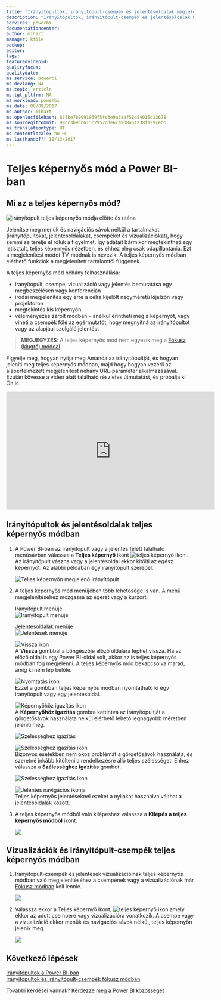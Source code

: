 ```yaml
---
title: "Irányítópultok, irányítópult-csempék és jelentésoldalak megjelenítése teljes képernyős módban"
description: "Irányítópultok, irányítópult-csempék és jelentésoldalak megjelenítése teljes képernyős módban vagy más néven TV-módban."
services: powerbi
documentationcenter: 
author: mihart
manager: kfile
backup: 
editor: 
tags: 
featuredvideoid: 
qualityfocus: 
qualitydate: 
ms.service: powerbi
ms.devlang: NA
ms.topic: article
ms.tgt_pltfrm: NA
ms.workload: powerbi
ms.date: 08/09/2017
ms.author: mihart
ms.openlocfilehash: 87fbe780991969f5fe3e9a31af58e54015d13678
ms.sourcegitcommit: 99cc3b9cb615c2957dde6ca908a51238f129cebb
ms.translationtype: HT
ms.contentlocale: hu-HU
ms.lasthandoff: 11/13/2017
---
```

# <a name="full-screen-mode-in-power-bi"></a>Teljes képernyős mód a Power BI-ban
## <a name="what-is-full-screen-mode"></a>Mi az a teljes képernyős mód?
![irányítópult teljes képernyős módja előtte és utána](media/service-fullscreen-mode/power-bi-full-screen-comparison.png)

Jelenítse meg menük és navigációs sávok nélkül a tartalmakat (irányítópultokat, jelentésoldalakat, csempéket és vizualizációkat), hogy semmi se terelje el róluk a figyelmet.  Így adatait bármikor megtekintheti egy letisztult, teljes képernyős nézetben, és ehhez elég csak odapillantania. Ezt a megjelenítési módot TV-módnak is nevezik. A teljes képernyős módban elérhető funkciók a megjelenített tartalomtól függenek.  

A teljes képernyős mód néhány felhasználása:

* irányítópult, csempe, vizualizáció vagy jelentés bemutatása egy megbeszélésen vagy konferencián
* irodai megjelenítés egy erre a célra kijelölt nagyméretű kijelzőn vagy projektoron
* megtekintés kis képernyőn
* véleményezés zárolt módban – anélkül érintheti meg a képernyőt, vagy viheti a csempék fölé az egérmutatót, hogy megnyitná az irányítópultot vagy az alapjául szolgáló jelentést

> **MEGJEGYZÉS**: A teljes képernyős mód nem egyezik meg a [Fókusz (kiugró) móddal](service-focus-mode.md).
> 
> 

Figyelje meg, hogyan nyitja meg Amanda az irányítópultját, és hogyan jeleníti meg teljes képernyős módban, majd hogy hogyan vezérli az alapértelmezett megjelenítést néhány URL-paraméter alkalmazásával. Ezután kövesse a videó alatt található részletes útmutatást, és próbálja ki Ön is.

<iframe width="560" height="315" src="https://www.youtube.com/embed/c31gZkyvC54" frameborder="0" allowfullscreen></iframe>

## <a name="dashboards-and-report-pages-in-full-screen-mode"></a>Irányítópultok és jelentésoldalak teljes képernyős módban
1. A Power BI-ban az irányítópult vagy a jelentés felett található menüsávban válassza a **Teljes képernyő** ikont ![teljes képernyő ikon ](media/service-fullscreen-mode/power-bi-full-screen-icon.png) . Az irányítópult vászna vagy a jelentésoldal ekkor kitölti az egész képernyőt. Az alábbi példában egy irányítópult szerepel.
   
      ![Teljes képernyőn megjelenő irányítópult](media/service-fullscreen-mode/power-bi-dash-full-screen.png)
2. A teljes képernyős mód menüjében több lehetősége is van.  A menü megjelenítéséhez mozgassa az egeret vagy a kurzort. 
   
     Irányítópult menüje    
     ![Irányítópult menüje](media/service-fullscreen-mode/power-bi-full-screen-menu-dashboard.png)    
   
     Jelentésoldalak menüje    
    ![Jelentések menüje](media/service-fullscreen-mode/power-bi-report-menu.png)    
   
    ![Vissza ikon](media/service-fullscreen-mode/power-bi-back-icon.png)    
    A **Vissza** gombbal a böngészője előző oldalára léphet vissza. Ha az előző oldal is egy Power BI-oldal volt, akkor az is teljes képernyős módban fog megjelenni.  A teljes képernyős mód bekapcsolva marad, amíg ki nem lép belőle.
   
    ![Nyomtatás ikon](media/service-fullscreen-mode/power-bi-print-icon.png)    
    Ezzel a gombban teljes képernyős módban nyomtatható ki egy irányítópult vagy egy jelentésoldal. 
   
    ![Képernyőhöz igazítás ikon](media/service-fullscreen-mode/power-bi-fit-to-width.png)    
    A **Képernyőhöz igazítás** gombra kattintva az irányítópultját a görgetősávok használata nélkül elérhető lehető legnagyobb méretben jeleníti meg.     
   
    ![Szélességhez igazítás](media/service-fullscreen-mode/power-bi-fit-screen.png)
   
    ![Szélességhez igazítás ikon](media/service-fullscreen-mode/power-bi-fit-width.png)       
    Bizonyos esetekben nem okoz problémát a görgetősávok használata, és szeretné inkább kitölteni a rendelkezésre álló teljes szélességet. Ehhez válassza a **Szélességhez igazítás** gombot.    
   
    ![Szélességhez igazítás ikon](media/service-fullscreen-mode/power-bi-fit-to-width-new.png)
   
    ![Jelentés navigációs ikonja](media/service-fullscreen-mode/power-bi-report-nav2.png)       
    Teljes képernyős jelentéseknél ezeket a nyilakat használva válthat a jelentésoldalak között.    
3. A teljes képernyős módból való kilépéshez válassza a **Kilépés a teljes képernyős módból** ikont.
   
      ![](media/service-fullscreen-mode/exit-fullscreen-new.png)

## <a name="visualizations-and-dashboard-tiles-in-full-screen-mode"></a>Vizualizációk és irányítópult-csempék teljes képernyős módban
1. Irányítópult-csempék és jelentések vizualizációinak teljes képernyős módban való megjelenítéséhez a csempének vagy a vizualizációnak már [Fókusz módban](service-focus-mode.md) kell lennie. 
   
    ![](media/service-fullscreen-mode/power-bi-focus3.png)
2. Válassza ekkor a Teljes képernyő ikont, ![teljes képernyő ikon](media/service-fullscreen-mode/power-bi-full-screen-icon.png)  amely ekkor az adott csempére vagy vizualizációra vonatkozik. A csempe vagy a vizualizáció ekkor menük és navigációs sávok nélkül, teljes képernyőn jelenik meg.
   
    ![](media/service-fullscreen-mode/power-bi-fullscreen.png)

## <a name="next-steps"></a>Következő lépések
[Irányítópultok a Power BI-ban](service-dashboards.md)  
[Irányítópultok és irányítópult-csempék fókusz módban](service-focus-mode.md)    

További kérdései vannak? [Kérdezze meg a Power BI közösségét](http://community.powerbi.com/)

